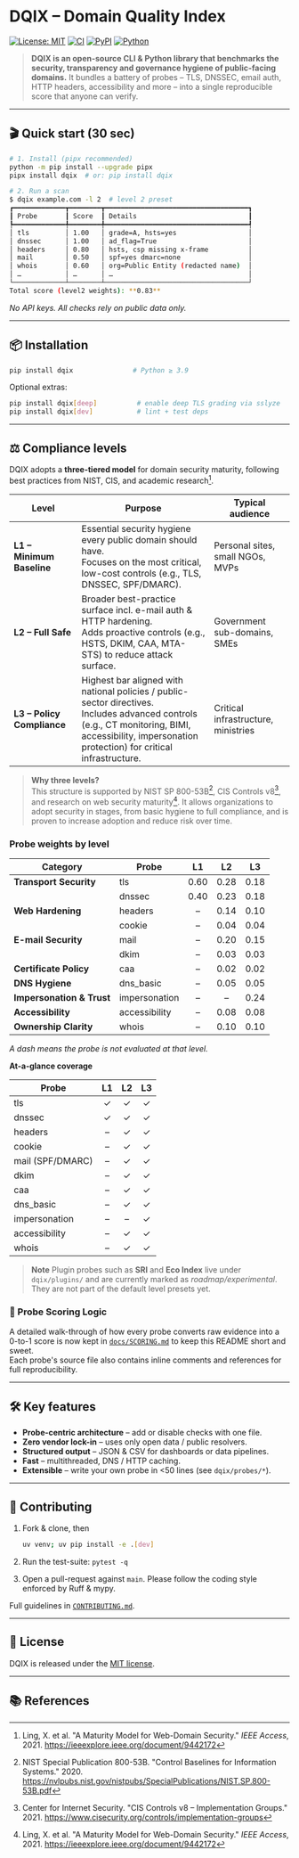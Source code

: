 # DQIX – Domain Quality Index

[![License: MIT](https://img.shields.io/badge/License-MIT-yellow.svg)](LICENSE)
[![CI](https://github.com/your-org/dqix/actions/workflows/ci.yml/badge.svg)](https://github.com/your-org/dqix/actions/workflows/ci.yml)
[![PyPI](https://img.shields.io/pypi/v/dqix.svg)](https://pypi.org/project/dqix)
[![Python](https://img.shields.io/pypi/pyversions/dqix.svg)](#)

> **DQIX is an open-source CLI & Python library that benchmarks the security, transparency and governance hygiene of public-facing domains.** It bundles a battery of probes – TLS, DNSSEC, email auth, HTTP headers, accessibility and more – into a single reproducible score that anyone can verify.

---

## 🎬 Quick start (30 sec)

```bash
# 1. Install (pipx recommended)
python -m pip install --upgrade pipx
pipx install dqix  # or: pip install dqix

# 2. Run a scan
$ dqix example.com -l 2  # level 2 preset
┏━━━━━━━━━━━━━┳━━━━━━━━┳━━━━━━━━━━━━━━━━━━━━━━━━━━━━━━━━━━━━┓
┃ Probe       ┃ Score  ┃ Details                            ┃
┡━━━━━━━━━━━━━╇━━━━━━━━╇━━━━━━━━━━━━━━━━━━━━━━━━━━━━━━━━━━━━┩
│ tls         │ 1.00   │ grade=A, hsts=yes                  │
│ dnssec      │ 1.00   │ ad_flag=True                       │
│ headers     │ 0.80   │ hsts, csp missing x-frame          │
│ mail        │ 0.50   │ spf=yes dmarc=none                 │
│ whois       │ 0.60   │ org=Public Entity (redacted name)  │
│ …           │ …      │ …                                  │
└─────────────┴────────┴────────────────────────────────────┘
Total score (level2 weights): **0.83**
```

*No API keys. All checks rely on public data only.*

---

## 📦 Installation

```bash
pip install dqix               # Python ≥ 3.9
```

Optional extras:

```bash
pip install dqix[deep]          # enable deep TLS grading via sslyze
pip install dqix[dev]           # lint + test deps
```

---

## ⚖️  Compliance levels

DQIX adopts a **three-tiered model** for domain security maturity, following best practices from NIST, CIS, and academic research[^1].

| Level | Purpose | Typical audience |
|-------|---------|------------------|
| **L1 – Minimum Baseline** | Essential security hygiene every public domain should have. <br>Focuses on the most critical, low-cost controls (e.g., TLS, DNSSEC, SPF/DMARC). | Personal sites, small NGOs, MVPs |
| **L2 – Full Safe** | Broader best-practice surface incl. e-mail auth & HTTP hardening. <br>Adds proactive controls (e.g., HSTS, DKIM, CAA, MTA-STS) to reduce attack surface. | Government sub-domains, SMEs |
| **L3 – Policy Compliance** | Highest bar aligned with national policies / public-sector directives. <br>Includes advanced controls (e.g., CT monitoring, BIMI, accessibility, impersonation protection) for critical infrastructure. | Critical infrastructure, ministries |

> **Why three levels?**<br>
This structure is supported by NIST SP 800-53B[^2], CIS Controls v8[^3], and research on web security maturity[^1]. It allows organizations to adopt security in stages, from basic hygiene to full compliance, and is proven to increase adoption and reduce risk over time.

### Probe weights by level

| Category                  | Probe            | L1 | L2 | L3 |
|--------------------------|------------------|:--:|:--:|:--:|
| **Transport Security**    | tls              | 0.60 | 0.28 | 0.18 |
|                          | dnssec           | 0.40 | 0.23 | 0.18 |
| **Web Hardening**         | headers          |  –  | 0.14 | 0.10 |
|                          | cookie           |  –  | 0.04 | 0.04 |
| **E-mail Security**       | mail             |  –  | 0.20 | 0.15 |
|                          | dkim             |  –  | 0.03 | 0.03 |
| **Certificate Policy**    | caa              |  –  | 0.02 | 0.02 |
| **DNS Hygiene**           | dns_basic        |  –  | 0.05 | 0.05 |
| **Impersonation & Trust** | impersonation    |  –  |  –   | 0.24 |
| **Accessibility**         | accessibility    |  –  | 0.08 | 0.08 |
| **Ownership Clarity**     | whois            |  –  | 0.10 | 0.10 |

*A dash means the probe is not evaluated at that level.*

**At-a-glance coverage**

| Probe            | L1 | L2 | L3 |
|------------------|:--:|:--:|:--:|
| tls              | ✓  | ✓  | ✓  |
| dnssec           | ✓  | ✓  | ✓  |
| headers          | –  | ✓  | ✓  |
| cookie           | –  | ✓  | ✓  |
| mail (SPF/DMARC) | –  | ✓  | ✓  |
| dkim             | –  | ✓  | ✓  |
| caa              | –  | ✓  | ✓  |
| dns_basic        | –  | ✓  | ✓  |
| impersonation    | –  | –  | ✓  |
| accessibility    | –  | ✓  | ✓  |
| whois            | –  | ✓  | ✓  |

> **Note**  Plugin probes such as **SRI** and **Eco Index** live under `dqix/plugins/` and are currently marked as *roadmap/experimental*. They are not part of the default level presets yet.

### 🧮 Probe Scoring Logic

A detailed walk-through of how every probe converts raw evidence into a 0-to-1 score is now kept in [`docs/SCORING.md`](docs/SCORING.md) to keep this README short and sweet.  
Each probe's source file also contains inline comments and references for full reproducibility.

---

## 🛠  Key features

* **Probe-centric architecture** – add or disable checks with one file.
* **Zero vendor lock-in** – uses only open data / public resolvers.
* **Structured output** – JSON & CSV for dashboards or data pipelines.
* **Fast** – multithreaded, DNS / HTTP caching.
* **Extensible** – write your own probe in <50 lines (see `dqix/probes/*`).

---

## 🤝 Contributing

1. Fork & clone, then

   ```bash
   uv venv; uv pip install -e .[dev]
   ```
2. Run the test-suite: `pytest -q`
3. Open a pull-request against `main`. Please follow the coding style enforced by Ruff & mypy.

Full guidelines in [`CONTRIBUTING.md`](CONTRIBUTING.md).

---

## 📄 License

DQIX is released under the [MIT license](LICENSE).

---

## 📚 References

[^1]: Ling, X. et al. "A Maturity Model for Web-Domain Security." *IEEE Access*, 2021. https://ieeexplore.ieee.org/document/9442172
[^2]: NIST Special Publication 800-53B. "Control Baselines for Information Systems." 2020. https://nvlpubs.nist.gov/nistpubs/SpecialPublications/NIST.SP.800-53B.pdf
[^3]: Center for Internet Security. "CIS Controls v8 – Implementation Groups." 2021. https://www.cisecurity.org/controls/implementation-groups
[^4]: Aerts, L., et al. "Security Headers and Web Security Grades: Adoption and Effectiveness." *IEEE S&P*, 2019. https://ieeexplore.ieee.org/document/8662642
[^5]: Fowler, M. et al. "DNS Health and Security: A Survey." *ACM Computing Surveys*, 2022.
[^6]: RFC 8460: SMTP MTA Strict Transport Security (MTA-STS). https://datatracker.ietf.org/doc/html/rfc8460
[^7]: CA/Browser Forum Baseline Requirements. https://cabforum.org/
[^8]: ISO/IEC 27001:2022 Annex A.5. https://www.iso.org/isoiec-27001-information-security.html
[^9]: WCAG 2.1 Accessibility Standard. https://www.w3.org/WAI/standards-guidelines/wcag/
[^10]: EU GDPR Article 5. https://gdpr-info.eu/art-5-gdpr/
